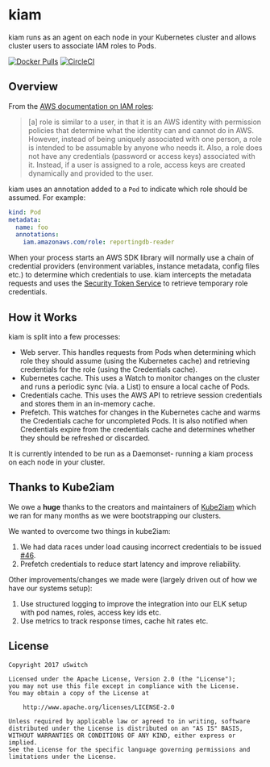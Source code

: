 # kiam
kiam runs as an agent on each node in your Kubernetes cluster and allows cluster users to associate IAM roles to Pods.

[![Docker Pulls](https://img.shields.io/docker/pulls/uswitch/kiam.svg)]()
[![CircleCI](https://img.shields.io/circleci/project/github/uswitch/kiam.svg)]()

## Overview
From the [AWS documentation on IAM roles](http://docs.aws.amazon.com/IAM/latest/UserGuide/id_roles.html):

> [a] role is similar to a user, in that it is an AWS identity with permission policies that determine what the identity can and cannot do in AWS. However, instead of being uniquely associated with one person, a role is intended to be assumable by anyone who needs it. Also, a role does not have any credentials (password or access keys) associated with it. Instead, if a user is assigned to a role, access keys are created dynamically and provided to the user.

kiam uses an annotation added to a `Pod` to indicate which role should be assumed. For example:

```yaml
kind: Pod
metadata:
  name: foo
  annotations:
    iam.amazonaws.com/role: reportingdb-reader
```

When your process starts an AWS SDK library will normally use a chain of credential providers (environment variables, instance metadata, config files etc.) to determine which credentials to use. kiam intercepts the metadata requests and uses the [Security Token Service](http://docs.aws.amazon.com/STS/latest/APIReference/Welcome.html) to retrieve temporary role credentials. 

## How it Works
kiam is split into a few processes:

* Web server. This handles requests from Pods when determining which role they should assume (using the Kubernetes cache) and retrieving credentials for the role (using the Credentials cache).
* Kubernetes cache. This uses a Watch to monitor changes on the cluster and runs a periodic sync (via. a List) to ensure a local cache of Pods.
* Credentials cache. This uses the AWS API to retrieve session credentials and stores them in an in-memory cache.
* Prefetch. This watches for changes in the Kubernetes cache and warms the Credentials cache for uncompleted Pods. It is also notified when Credentials expire from the credentials cache and determines whether they should be refreshed or discarded.

It is currently intended to be run as a Daemonset- running a kiam process on each node in your cluster.

## Thanks to Kube2iam
We owe a **huge** thanks to the creators and maintainers of [Kube2iam](https://github.com/jtblin/kube2iam) which we ran for many months as we were bootstrapping our clusters.

We wanted to overcome two things in kube2iam:

1. We had data races under load causing incorrect credentials to be issued [#46](https://github.com/jtblin/kube2iam/issues/46).
1. Prefetch credentials to reduce start latency and improve reliability.

Other improvements/changes we made were (largely driven out of how we have our systems setup):

1. Use structured logging to improve the integration into our ELK setup with pod names, roles, access key ids etc.
1. Use metrics to track response times, cache hit rates etc.

## License

```
Copyright 2017 uSwitch

Licensed under the Apache License, Version 2.0 (the "License");
you may not use this file except in compliance with the License.
You may obtain a copy of the License at

    http://www.apache.org/licenses/LICENSE-2.0

Unless required by applicable law or agreed to in writing, software
distributed under the License is distributed on an "AS IS" BASIS,
WITHOUT WARRANTIES OR CONDITIONS OF ANY KIND, either express or implied.
See the License for the specific language governing permissions and
limitations under the License.
```